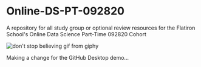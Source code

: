 # Online-DS-PT-092820

A repository for all study group or optional review resources for the Flatiron School's Online Data Science Part-Time 092820 Cohort

![don't stop believing gif from giphy](https://media.giphy.com/media/3o7WIrB7YQvFAyVlJK/giphy.gif)

Making a change for the GitHub Desktop demo...
